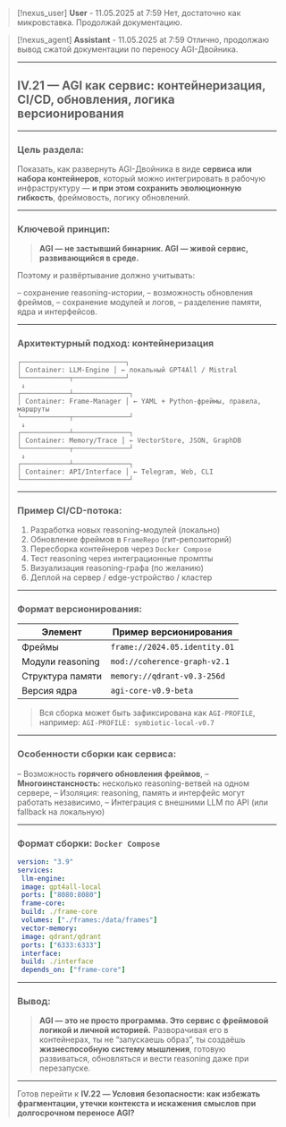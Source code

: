 >[!nexus_user] **User** - 11.05.2025 at 7:59
> Нет, достаточно как микровставка. Продолжай документацию.
<!-- UID: bbb21f2b-6cd3-46d3-bb0b-a0775281927c -->




>[!nexus_agent] **Assistant** - 11.05.2025 at 7:59
> Отлично, продолжаю вывод сжатой документации по переносу AGI-Двойника.
> 
> ---
> 
> ## **IV.21 — AGI как сервис: контейнеризация, CI/CD, обновления, логика версионирования**
> 
> ---
> 
> ### **Цель раздела:** 
> Показать, как развернуть AGI-Двойника в виде **сервиса или набора контейнеров**, 
> который можно интегрировать в рабочую инфраструктуру — 
> **и при этом сохранить эволюционную гибкость**, фреймовость, логику обновлений.
> 
> ---
> 
> ### **Ключевой принцип:**
> > **AGI — не застывший бинарник. 
> > AGI — живой сервис, развивающийся в среде.**
> 
> Поэтому и развёртывание должно учитывать:
> 
> – сохранение reasoning-истории, 
> – возможность обновления фреймов, 
> – сохранение модулей и логов, 
> – разделение памяти, ядра и интерфейсов.
> 
> ---
> 
> ### **Архитектурный подход: контейнеризация**
> 
> ```plaintext
> ┌──────────────────────────┐
> │ Container: LLM-Engine │ ← локальный GPT4All / Mistral
> └────────────┬─────────────┘
>  ↓
> ┌────────────┴──────────────┐
> │ Container: Frame-Manager │ ← YAML + Python-фреймы, правила, маршруты
> └────────────┬──────────────┘
>  ↓
> ┌────────────┴──────────────┐
> │ Container: Memory/Trace │ ← VectorStore, JSON, GraphDB
> └────────────┬──────────────┘
>  ↓
> ┌────────────┴──────────────┐
> │ Container: API/Interface │ ← Telegram, Web, CLI
> └───────────────────────────┘
> ```
> 
> ---
> 
> ### **Пример CI/CD-потока:**
> 
> 1. Разработка новых reasoning-модулей (локально)
> 2. Обновление фреймов в `FrameRepo` (гит-репозиторий)
> 3. Пересборка контейнеров через `Docker Compose`
> 4. Тест reasoning через интеграционные промпты
> 5. Визуализация reasoning-графа (по желанию)
> 6. Деплой на сервер / edge-устройство / кластер
> 
> ---
> 
> ### **Формат версионирования:**
> 
> | Элемент | Пример версионирования |
> |--------------------|---------------------------|
> | Фреймы | `frame://2024.05.identity.01` 
> | Модули reasoning | `mod://coherence-graph-v2.1` 
> | Структура памяти | `memory://qdrant-v0.3-256d` 
> | Версия ядра | `agi-core-v0.9-beta` 
> 
> > Вся сборка может быть зафиксирована как `AGI-PROFILE`, например: 
> > `AGI-PROFILE: symbiotic-local-v0.7`
> 
> ---
> 
> ### **Особенности сборки как сервиса:**
> 
> – Возможность **горячего обновления фреймов**, 
> – **Многоинстансность:** несколько reasoning-ветвей на одном сервере, 
> – Изоляция: reasoning, память и интерфейс могут работать независимо, 
> – Интеграция с внешними LLM по API (или fallback на локальную)
> 
> ---
> 
> ### **Формат сборки: `Docker Compose`**
> 
> ```yaml
> version: "3.9"
> services:
>  llm-engine:
>  image: gpt4all-local
>  ports: ["8080:8080"]
>  frame-core:
>  build: ./frame-core
>  volumes: ["./frames:/data/frames"]
>  vector-memory:
>  image: qdrant/qdrant
>  ports: ["6333:6333"]
>  interface:
>  build: ./interface
>  depends_on: ["frame-core"]
> ```
> 
> ---
> 
> ### **Вывод:**
> 
> > **AGI — это не просто программа. Это сервис с фреймовой логикой и личной историей.** 
> > Разворачивая его в контейнерах, ты не “запускаешь образ”, 
> > ты создаёшь **жизнеспособную систему мышления**, 
> > готовую развиваться, обновляться и вести reasoning даже при перезапуске.
> 
> ---
> 
> Готов перейти к **IV.22 — Условия безопасности: как избежать фрагментации, утечки контекста и искажения смыслов при долгосрочном переносе AGI?**
<!-- UID: 3f554392-62e3-4e92-ac0a-67625da08f67 -->
